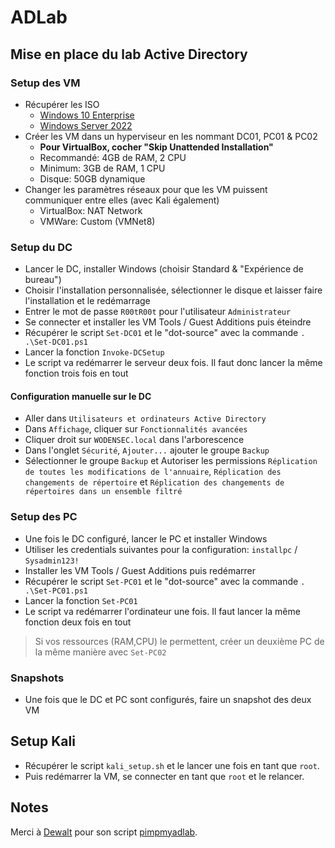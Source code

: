 # ADLab

## Mise en place du lab Active Directory

### Setup des VM
- Récupérer les ISO
  - [Windows 10 Enterprise](https://info.microsoft.com/ww-landing-windows-10-enterprise.html?lcid=fr)
  - [Windows Server 2022](https://www.microsoft.com/fr-fr/evalcenter/evaluate-windows-server-2022 )
- Créer les VM dans un hyperviseur en les nommant DC01, PC01 & PC02
  - **Pour VirtualBox, cocher "Skip Unattended Installation"**
  - Recommandé: 4GB de RAM, 2 CPU
  - Minimum: 3GB de RAM, 1 CPU
  - Disque: 50GB dynamique
- Changer les paramètres réseaux pour que les VM puissent communiquer entre elles (avec Kali également)
  - VirtualBox: NAT Network
  - VMWare: Custom (VMNet8)
 
### Setup du DC
- Lancer le DC, installer Windows (choisir Standard & "Expérience de bureau")
- Choisir l'installation personnalisée, sélectionner le disque et laisser faire l'installation et le redémarrage
- Entrer le mot de passe `R00tR00t` pour l'utilisateur `Administrateur`
- Se connecter et installer les VM Tools / Guest Additions puis éteindre
- Récupérer le script `Set-DC01` et le "dot-source" avec la commande `. .\Set-DC01.ps1`
- Lancer la fonction `Invoke-DCSetup`
- Le script va redémarrer le serveur deux fois. Il faut donc lancer la même fonction trois fois en tout

#### Configuration manuelle sur le DC
- Aller dans `Utilisateurs et ordinateurs Active Directory`
- Dans `Affichage`, cliquer sur `Fonctionnalités avancées`
- Cliquer droit sur `WODENSEC.local` dans l'arborescence
- Dans l'onglet `Sécurité`, `Ajouter...` ajouter le groupe `Backup`
- Sélectionner le groupe `Backup` et Autoriser les permissions `Réplication de toutes les modifications de l'annuaire`, `Réplication des changements de répertoire` et `Réplication des changements de répertoires dans un ensemble filtré`

### Setup des PC
- Une fois le DC configuré, lancer le PC et installer Windows
- Utiliser les credentials suivantes pour la configuration: `installpc` / `Sysadmin123!`
- Installer les VM Tools / Guest Additions puis redémarrer
- Récupérer le script `Set-PC01` et le "dot-source" avec la commande `. .\Set-PC01.ps1`
- Lancer la fonction `Set-PC01`
- Le script va redémarrer l'ordinateur une fois. Il faut lancer la même fonction deux fois en tout

> Si vos ressources (RAM,CPU) le permettent, créer un deuxième PC de la même manière avec `Set-PC02`

### Snapshots
- Une fois que le DC et PC sont configurés, faire un snapshot des deux VM

## Setup Kali
- Récupérer le script `kali_setup.sh` et le lancer une fois en tant que `root`.
- Puis redémarrer la VM, se connecter en tant que `root` et le relancer.


## Notes

Merci à [Dewalt](https://github.com/Dewalt-arch) pour son script [pimpmyadlab](https://github.com/Dewalt-arch/pimpmyadlab/tree/main). 
